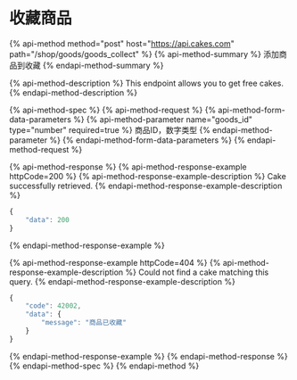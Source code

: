 # 收藏商品

{% api-method method="post" host="https://api.cakes.com" path="/shop/goods/goods\_collect" %}
{% api-method-summary %}
添加商品到收藏
{% endapi-method-summary %}

{% api-method-description %}
This endpoint allows you to get free cakes.
{% endapi-method-description %}

{% api-method-spec %}
{% api-method-request %}
{% api-method-form-data-parameters %}
{% api-method-parameter name="goods\_id" type="number" required=true %}
商品ID，数字类型
{% endapi-method-parameter %}
{% endapi-method-form-data-parameters %}
{% endapi-method-request %}

{% api-method-response %}
{% api-method-response-example httpCode=200 %}
{% api-method-response-example-description %}
Cake successfully retrieved.
{% endapi-method-response-example-description %}

```javascript
{
    "data": 200
}
```
{% endapi-method-response-example %}

{% api-method-response-example httpCode=404 %}
{% api-method-response-example-description %}
Could not find a cake matching this query.
{% endapi-method-response-example-description %}

```javascript
{
    "code": 42002,
    "data": {
        "message": "商品已收藏"
    }
}
```
{% endapi-method-response-example %}
{% endapi-method-response %}
{% endapi-method-spec %}
{% endapi-method %}



